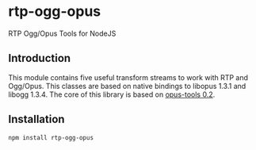 # rtp-ogg-opus

RTP Ogg/Opus Tools for NodeJS

## Introduction

This module contains five useful transform streams to work with RTP and Ogg/Opus. This classes are based on native bindings to
libopus 1.3.1 and libogg 1.3.4. The core of this library is based on [opus-tools 0.2](https://opus-codec.org/release/dev/2018/09/18/opus-tools-0_2.html).

## Installation

```sh
npm install rtp-ogg-opus
```
